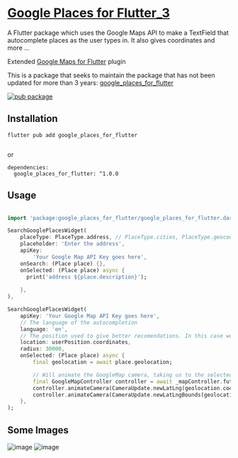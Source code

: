 # [Google Places for Flutter_3](https://pub.dev/packages/google_places_for_flutter_3)

A Flutter package which uses the Google Maps API to make a TextField that autocomplete places as the user types in.
It also gives coordinates and more ...

Extended [Google Maps for Flutter](https://pub.dev/packages/google_maps_flutter) plugin

This is a package that seeks to maintain the package that has not been updated for more than 3 years: [google_places_for_flutter](https://pub.dev/packages/google_places_for_flutter)

[![pub package](https://img.shields.io/pub/v/google_places_for_flutter_3.svg)](https://pub.dev/packages/google_places_for_flutter_3)


## Installation

``` 
flutter pub add google_places_for_flutter
 
```

or


```
dependencies:
  google_places_for_flutter: ^1.0.0

```

## Usage

```dart

import 'package:google_places_for_flutter/google_places_for_flutter.dart';

SearchGooglePlacesWidget(
    placeType: PlaceType.address, // PlaceType.cities, PlaceType.geocode, PlaceType.region etc
    placeholder: 'Enter the address',
    apiKey:
        'Your Google Map API Key goes here',
    onSearch: (Place place) {},
    onSelected: (Place place) async {
      print('address ${place.description}');
      
    },
),
```

```dart
SearchGooglePlacesWidget(
    apiKey: 'Your Google Map API Key goes here',
    // The language of the autocompletion
    language: 'en',
    // The position used to give better recomendations. In this case we are using the user position
    location: userPosition.coordinates,
    radius: 30000,
    onSelected: (Place place) async {
        final geolocation = await place.geolocation;

        // Will animate the GoogleMap camera, taking us to the selected position with an appropriate zoom
        final GoogleMapController controller = await _mapController.future;
        controller.animateCamera(CameraUpdate.newLatLng(geolocation.coordinates));
        controller.animateCamera(CameraUpdate.newLatLngBounds(geolocation.bounds, 0));
    },
);
```

## Some Images
![image](https://github.com/StormShadonw/google_places_for_flutter_3/assets/20448268/46c5c0bd-983e-4657-b17e-99c50378aadb)
![image](https://github.com/StormShadonw/google_places_for_flutter_3/assets/20448268/b537cb4f-d839-4c62-a1bd-6256827de351)

